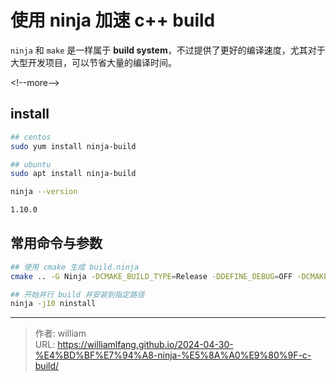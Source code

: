 # 使用 ninja 加速 c&#43;&#43; build


`ninja` 和 `make` 是一样属于 **build system**，不过提供了更好的编译速度，尤其对于大型开发项目，可以节省大量的编译时间。

&lt;!--more--&gt;

## install

```bash
## centos
sudo yum install ninja-build

## ubuntu
sudo apt install ninja-build

ninja --version

1.10.0
```

## 常用命令与参数

```bash
## 使用 cmake 生成 build.ninja
cmake .. -G Ninja -DCMAKE_BUILD_TYPE=Release -DDEFINE_DEBUG=OFF -DCMAKE_EXPORT_COMPILE_COMMANDS=1 -DCMAKE_INSTALL_PREFIX=./runtime

## 开始并行 build 并安装到指定路径
ninja -j10 ninstall
```


---

> 作者: william  
> URL: https://williamlfang.github.io/2024-04-30-%E4%BD%BF%E7%94%A8-ninja-%E5%8A%A0%E9%80%9F-c-build/  

